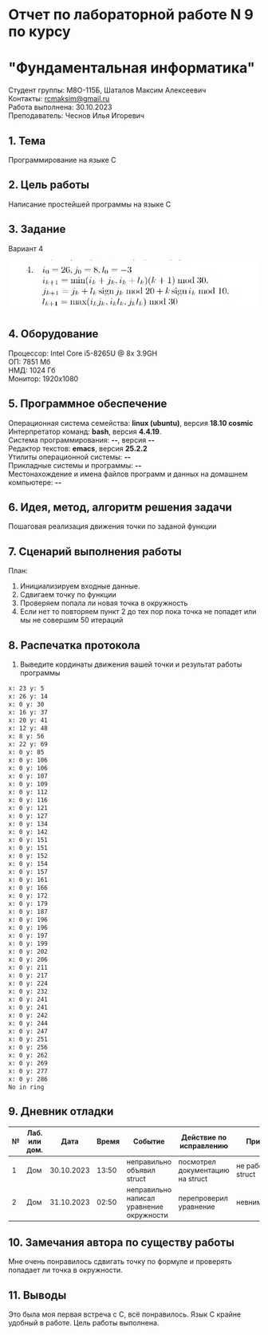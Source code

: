 # Отчет по лабораторной работе N 9 по курсу
# "Фундаментальная информатика"

Студент группы: M8О-115Б, Шаталов Максим Алексеевич\
Контакты: rcmaksim@gmail.ru \
Работа выполнена: 30.10.2023\
Преподаватель: Чеснов Илья Игоревич

## 1. Тема

Программирование на языке C

## 2. Цель работы

Написание простейшей программы на языке C

## 3. Задание

Вариант 4

![](/Laba_5_var.png)

## 4. Оборудование

Процессор: Intel Core i5-8265U @ 8x 3.9GH\
ОП: 7851 Мб\
НМД: 1024 Гб\
Монитор: 1920x1080

## 5. Программное обеспечение

Операционная система семейства: **linux (ubuntu)**, версия **18.10 cosmic**\
Интерпретатор команд: **bash**, версия **4.4.19**.\
Система программирования: **--**, версия **--**\
Редактор текстов: **emacs**, версия **25.2.2**\
Утилиты операционной системы: **--**\
Прикладные системы и программы: **--**\
Местонахождение и имена файлов программ и данных на домашнем компьютере: **--**

## 6. Идея, метод, алгоритм решения задачи

Пошаговая реализация движения точки по заданой функции

## 7. Сценарий выполнения работы

План:
1. Инициализируем входные данные.
2. Сдвигаем точку по функции
3. Проверяем попала ли новая точка в окружность
4. Если нет то повторяем пункт 2 до тех пор пока точка не попадет или мы не совершим 50 итераций

## 8. Распечатка протокола

1. Выведите кординаты движения вашей точки и результат работы программы

```
x: 23 y: 5
x: 26 y: 14
x: 0 y: 30
x: 16 y: 37
x: 20 y: 41
x: 12 y: 48
x: 8 y: 56
x: 22 y: 69
x: 0 y: 85
x: 0 y: 106
x: 0 y: 106
x: 0 y: 107
x: 0 y: 109
x: 0 y: 112
x: 0 y: 116
x: 0 y: 121
x: 0 y: 127
x: 0 y: 134
x: 0 y: 142
x: 0 y: 151
x: 0 y: 151
x: 0 y: 152
x: 0 y: 154
x: 0 y: 157
x: 0 y: 161
x: 0 y: 166
x: 0 y: 172
x: 0 y: 179
x: 0 y: 187
x: 0 y: 196
x: 0 y: 196
x: 0 y: 197
x: 0 y: 199
x: 0 y: 202
x: 0 y: 206
x: 0 y: 211
x: 0 y: 217
x: 0 y: 224
x: 0 y: 232
x: 0 y: 241
x: 0 y: 241
x: 0 y: 242
x: 0 y: 244
x: 0 y: 247
x: 0 y: 251
x: 0 y: 256
x: 0 y: 262
x: 0 y: 269
x: 0 y: 277
x: 0 y: 286
No in ring

```

## 9. Дневник отладки

| № | Лаб. или дом. | Дата       | Время     | Событие                                                | Действие по исправлению   | Примечание     |
|---|---------------|------------|-----------|--------------------------------------------------------|---------------------------|----------------|
|1  | Дом           | 30.10.2023 | 13:50     | неправильно объявил struct  | посмотрел документацию на struct  | не работал со struct|
|2  | Дом           | 31.10.2023 | 02:50     | неправильно написал уравнение окружности | перепроверил уравнение| невнимательность               |

## 10. Замечания автора по существу работы

Мне очень понравилось сдвигать точку по формуле и проверять попадает ли точка в окружности.

## 11. Выводы

Это была моя первая встреча с C, всё понравилось. Язык С крайне удобный в работе. Цель работы выполнена.


